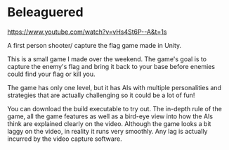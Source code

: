 # Beleaguered
https://www.youtube.com/watch?v=vHs4St6P--A&t=1s

A first person shooter/ capture the flag game made in Unity. 

This is a small game I made over the weekend. The game's goal is to capture the enemy's flag and bring it back to your base before enemies could find your flag or kill you.

The game has only one level, but it has AIs with multiple personalities and strategies that are actually challenging so it could be a lot of fun!

You can download the build executable to try out. The in-depth rule of the game, all the game features as well as a bird-eye view into how the AIs think are explained clearly on the video. 
Although the game looks a bit laggy on the video, in reality it runs very smoothly. Any lag is actually incurred by the video capture software. 

